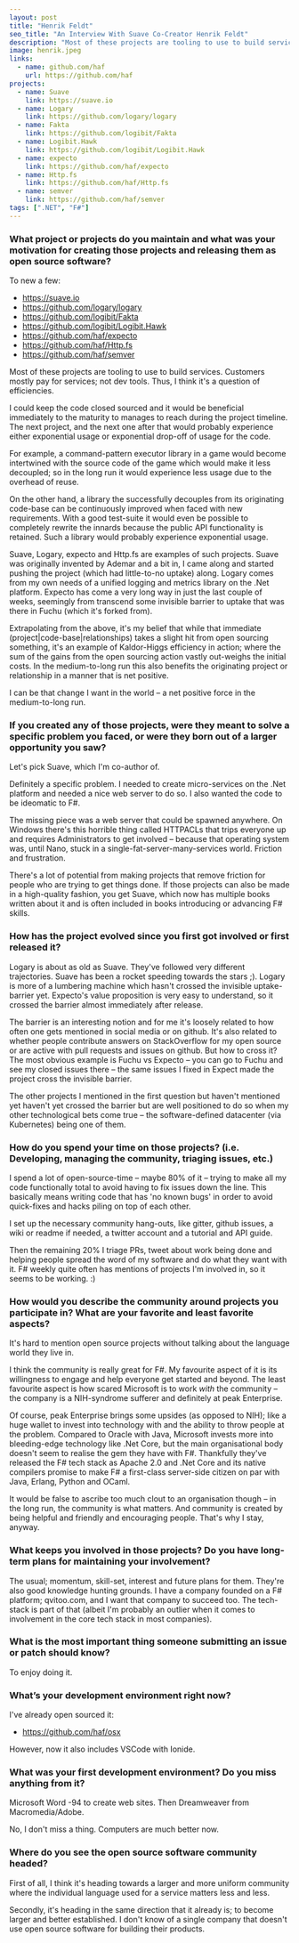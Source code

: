 ```yaml
---
layout: post
title: "Henrik Feldt"
seo_title: "An Interview With Suave Co-Creator Henrik Feldt"
description: "Most of these projects are tooling to use to build services. Customers mostly pay for services; not dev tools. Thus, I think it's a question of efficiencies."
image: henrik.jpeg
links:
  - name: github.com/haf
    url: https://github.com/haf
projects:
  - name: Suave
    link: https://suave.io
  - name: Logary
    link: https://github.com/logary/logary
  - name: Fakta
    link: https://github.com/logibit/Fakta
  - name: Logibit.Hawk
    link: https://github.com/logibit/Logibit.Hawk
  - name: expecto
    link: https://github.com/haf/expecto
  - name: Http.fs
    link: https://github.com/haf/Http.fs
  - name: semver
    link: https://github.com/haf/semver
tags: [".NET", "F#"]
---
```


### What project or projects do you maintain and what was your motivation for creating those projects and releasing them as open source software?

To new a few:

* https://suave.io
* https://github.com/logary/logary
* https://github.com/logibit/Fakta
* https://github.com/logibit/Logibit.Hawk
* https://github.com/haf/expecto
* https://github.com/haf/Http.fs
* https://github.com/haf/semver

Most of these projects are tooling to use to build services. Customers mostly pay for services; not dev tools. Thus, I think it's a question of efficiencies.

I could keep the code closed sourced and it would be beneficial immediately to the maturity to manages to reach during the project timeline. The next project, and the next one after that would probably experience either exponential usage or exponential drop-off of usage for the code.

For example, a command-pattern executor library in a game would become intertwined with the source code of the game which would make it less decoupled; so in the long run it would experience less usage due to the overhead of reuse.

On the other hand, a library the successfully decouples from its originating code-base can be continuously improved when faced with new requirements. With a good test-suite it would even be possible to completely rewrite the innards because the public API functionality is retained. Such a library would probably experience exponential usage.

Suave, Logary, expecto and Http.fs are examples of such projects. Suave was originally invented by Ademar and a bit in, I came along and started pushing the project (which had little-to-no uptake) along. Logary comes from my own needs of a unified logging and metrics library on the .Net platform. Expecto has come a very long way in just the last couple of weeks, seemingly from transcend some invisible barrier to uptake that was there in Fuchu (which it's forked from).

Extrapolating from the above, it's my belief that while that immediate (project|code-base|relationships) takes a slight hit from open sourcing something, it's an example of Kaldor-Higgs efficiency in action; where the sum of the gains from the open sourcing action vastly out-weighs the initial costs. In the medium-to-long run this also benefits the originating project or relationship in a manner that is net positive.

I can be that change I want in the world – a net positive force in the medium-to-long run.

### If you created any of those projects, were they meant to solve a specific problem you faced, or were they born out of a larger opportunity you saw?

Let's pick Suave, which I'm co-author of.

Definitely a specific problem. I needed to create micro-services on the .Net platform and needed a nice web server to do so. I also wanted the code to be ideomatic to F#.

The missing piece was a web server that could be spawned anywhere. On Windows there's this horrible thing called HTTPACLs that trips everyone up and requires Administrators to get involved – because that operating system was, until Nano, stuck in a single-fat-server-many-services world. Friction and frustration.

There's a lot of potential from making projects that remove friction for people who are trying to get things done. If those projects can also be made in a high-quality fashion, you get Suave, which now has multiple books written about it and is often included in books introducing or advancing F# skills.

### How has the project evolved since you first got involved or first released it?

Logary is about as old as Suave. They've followed very different trajectories. Suave has been a rocket speeding towards the stars ;). Logary is more of a lumbering machine which hasn't crossed the invisible uptake-barrier yet. Expecto's value proposition is very easy to understand, so it crossed the barrier almost immediately after release.

The barrier is an interesting notion and for me it's loosely related to how often one gets mentioned in social media or on github. It's also related to whether people contribute answers on StackOverflow for my open source or are active with pull requests and issues on github. But how to cross it? The most obvious example is Fuchu vs Expecto – you can go to Fuchu and see my closed issues there – the same issues I fixed in Expect made the project cross the invisible barrier.

The other projects I mentioned in the first question but haven't mentioned yet haven't yet crossed the barrier but are well positioned to do so when my other technological bets come true – the software-defined datacenter (via Kubernetes) being one of them.

### How do you spend your time on those projects? (i.e. Developing, managing the community, triaging issues, etc.)

I spend a lot of open-source-time – maybe 80% of it – trying to make all my code functionally total to avoid having to fix issues down the line. This basically means writing code that has 'no known bugs' in order to avoid quick-fixes and hacks piling on top of each other.

I set up the necessary community hang-outs, like gitter, github issues, a wiki or readme if needed, a twitter account and a tutorial and API guide.

Then the remaining 20% I triage PRs, tweet about work being done and helping people spread the word of my software and do what they want with it. F# weekly quite often has mentions of projects I'm involved in, so it seems to be working. :)

### How would you describe the community around projects you participate in? What are your favorite and least favorite aspects?

It's hard to mention open source projects without talking about the language world they live in.

I think the community is really great for F#. My favourite aspect of it is its willingness to engage and help everyone get started and beyond. The least favourite aspect is how scared Microsoft is to work *with* the community – the company is a NIH-syndrome sufferer and definitely at peak Enterprise.

Of course, peak Enterprise brings some upsides (as opposed to NIH); like a huge wallet to invest into technology with and the ability to throw people at the problem. Compared to Oracle with Java, Microsoft invests more into bleeding-edge technology like .Net Core, but the main organisational body doesn't seem to realise the gem they have with F#. Thankfully they've released the F# tech stack as Apache 2.0 and .Net Core and its native compilers promise to make F# a first-class server-side citizen on par with Java, Erlang, Python and OCaml.

It would be false to ascribe too much clout to an organisation though – in the long run, the community is what matters. And community is created by being helpful and friendly and encouraging people. That's why I stay, anyway.

### What keeps you involved in those projects? Do you have long-term plans for maintaining your involvement?

The usual; momentum, skill-set, interest and future plans for them. They're also good knowledge hunting grounds. I have a company founded on a F# platform; qvitoo.com, and I want that company to succeed too. The tech-stack is part of that (albeit I'm probably an outlier when it comes to involvement in the core tech stack in most companies).

### What is the most important thing someone submitting an issue or patch should know?

To enjoy doing it.

### What’s your development environment right now?

I've already open sourced it:

- https://github.com/haf/osx

However, now it also includes VSCode with Ionide.

### What was your first development environment? Do you miss anything from it?

Microsoft Word -94 to create web sites. Then Dreamweaver from Macromedia/Adobe.

No, I don't miss a thing. Computers are much better now.

### Where do you see the open source software community headed?

First of all, I think it's heading towards a larger and more uniform community where the individual language used for a service matters less and less.

Secondly, it's heading in the same direction that it already is; to become larger and better established. I don't know of a single company that doesn't use open source software for building their products.
